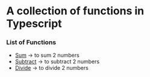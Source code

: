 # A collection of functions in Typescript

### List of Functions
- [Sum](https://github.com/maafaishal/simple-functions-typescript/blob/master/lib/sum.ts "Sum") -> to sum 2 numbers
- [Subtract](https://github.com/maafaishal/simple-functions-typescript/blob/master/lib/subtract.ts "Subtract") -> to subtract 2 numbers
- [Divide](https://github.com/maafaishal/simple-functions-typescript/blob/master/lib/divide.ts "Divide") -> to divide 2 numbers